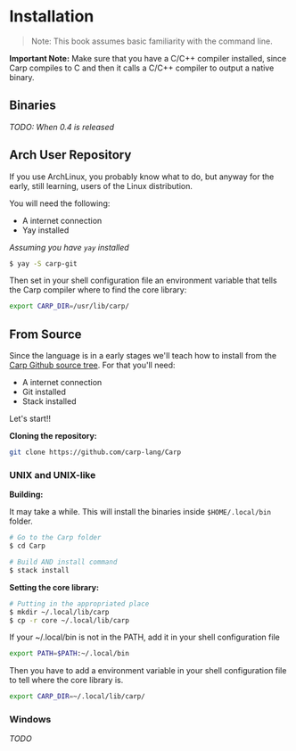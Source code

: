 # Installation

> Note: This book assumes basic familiarity with the command line.

**Important Note:** Make sure that you have a C/C++ compiler installed, since
Carp compiles to C and then it calls a C/C++ compiler to output a native binary.

## Binaries

_TODO: When 0.4 is released_

## Arch User Repository
If you use ArchLinux, you probably know what to do, but anyway for the early,
still learning, users of the Linux distribution.

You will need the following:
 - A internet connection
 - Yay installed

_Assuming you have `yay` installed_
```sh
$ yay -S carp-git
```

Then set in your shell configuration file an environment variable that tells the
Carp compiler where to find the core library:
```sh
export CARP_DIR=/usr/lib/carp/
```

## From Source
Since the language is in a early stages we'll teach how to install from the
[Carp Github source tree](https://github.com/carp-lang/Carp). For that you'll
need:
 - A internet connection
 - Git installed
 - Stack installed

Let's start!!

**Cloning the repository:**
```sh
git clone https://github.com/carp-lang/Carp
```

### UNIX and UNIX-like

**Building:**

It may take a while. This will install the binaries inside `$HOME/.local/bin`
folder.

```sh
# Go to the Carp folder
$ cd Carp

# Build AND install command
$ stack install
```

**Setting the core library:**
```sh
# Putting in the appropriated place
$ mkdir ~/.local/lib/carp
$ cp -r core ~/.local/lib/carp
```

If your ~/.local/bin is not in the PATH, add it in your shell configuration file
```sh
export PATH=$PATH:~/.local/bin
```

Then you have to add a environment variable in your shell configuration file to
tell where the core library is.
```sh
export CARP_DIR=~/.local/lib/carp/
```

### Windows

_TODO_
